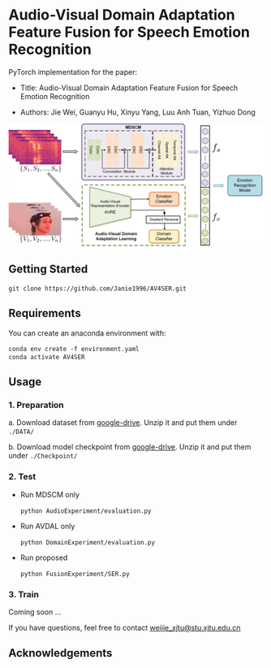 # Audio-Visual Domain Adaptation Feature Fusion for Speech Emotion Recognition

PyTorch implementation for the paper:

- Title: Audio-Visual Domain Adaptation Feature Fusion for Speech Emotion Recognition

- Authors: Jie Wei, Guanyu  Hu, Xinyu  Yang, Luu Anh Tuan, Yizhuo  Dong

![img1](img1.jpg)



## Getting Started

```git
git clone https://github.com/Janie1996/AV4SER.git
```

## Requirements

You can create an anaconda environment with:

```
conda env create -f environment.yaml
conda activate AV4SER
```

## Usage

### 1. Preparation

a. Download dataset from [google-drive](https://drive.google.com/file/d/1i5-tr_ZD4WgiGa4ossSo3vP6k8pwIVFp/view?usp=sharing). Unzip it and put them under `./DATA/`

b. Download model checkpoint from [google-drive](https://drive.google.com/file/d/1JBD8QceajR2xOpyx7wHxIToq-BLUV-lZ/view?usp=sharing). Unzip it and put them under `./Checkpoint/`

### 2. Test

- Run MDSCM only

  `python AudioExperiment/evaluation.py`

- Run AVDAL only

  `python DomainExperiment/evaluation.py`

- Run proposed

  `python FusionExperiment/SER.py`

### 3. Train

Coming soon ...





If you have questions, feel free to contact weijie_xjtu@stu.xjtu.edu.cn

## Acknowledgements

